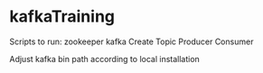 # kafkaTraining

Scripts to run:
zookeeper
kafka
Create Topic
Producer
Consumer


Adjust kafka bin path according to local installation
